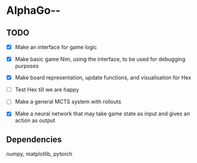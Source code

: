 # AlphaGo--


## TODO

- [x] Make an interface for game logic
- [x] Make basic game Nim, using the interface, to be used for debugging purposes
- [x] Make board representation, update functions, and visualisation for Hex
- [ ] Test Hex till we are happy
- [ ] Make a general MCTS system with rollouts
- [x] Make a neural network that may take game state as input and gives an action as output


## Dependencies

numpy, matplotlib, pytorch

